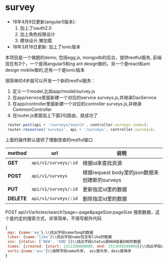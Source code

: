 # survey

* 18年4月9日更新(angular5版本):
  1.   加上了oauth2.0
  2.   加上角色权限设计
  3.   模块设计,懒加载
* 18年3月18日更新:
  加上了ionic版本
  
本项目是一个做题的demo, 包括egg.js, mongodb的后台，提供restful服务, 前端现在有3个，一个是用angular5和ng ant design做的，另一个是react和ant design mobile做的,还有一个是ionic版本

很简单的4步就可以开发一个新的restful服务：
1) 定义一个model,比如app/model/survey.js
2) 在app/service里面新建一个对应的service surveys.js,并继承DaoService
3) 在app/controller里面新建一个对应的controller surveys.js,并继承CommonController
4) 在router.js里面加上下面2句路由，就成功了
 ```js
  router.post(api + '/surveys/search', controller.surveys.index);
  router.resources('surveys', api + '/surveys', controller.surveys);
```

上面的操作默认提供了增删改查的restful接口

method     | url                                                    | 说明               
---        | ---                                                    | ---                     
**GET** | `api/v1/surveys/:id` |  根据id来查找资源
**POST** | `api/v1/surveys` |  根据request body里的json数据来创建新的surveys
**PUT** | `api/v1/surveys/:id` | 更新指定id里的数据
**DELETE** | `api/v1/surveys/:id`|  删除指定id里的数据
 

 POST  api/v1/articles/search?page=:page&pageSize:pageSize  搜索数据，这个是约定的搜索方式，非常简单，不用写额外代码
 ```js
{
  eqs: {name:'eq'},\\找出字段name为eq的数据
  likes: {name:'like'}\\找出字段name包含有like的数据
  ins: {status: ['NEW', 'END']}\\找出字段status是NEW或者END的数据
  times: {created: {start: 1511280000000, end: 1513699200000}}\\找出字段created在这个start和end时间段的数据
  sorts:{name:'asc'}\\按照字段name升序， asc是升序，desc是降序
}
```
